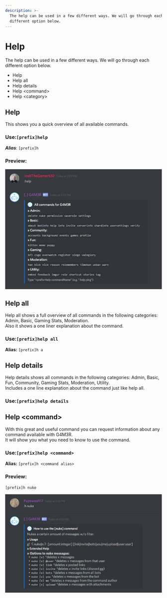 ```yaml
---
description: >-
  The help can be used in a few different ways. We will go through each
  different option below.
---
```


# Help

The help can be used in a few different ways. We will go through each different option below.

* Help
* Help all
* Help details
* Help &lt;command&gt;
* Help &lt;category&gt;

## Help

This shows you a quick overview of all available commands.

### Use:`[prefix]help`

_**Alias**_: `[prefix]h`

### Preview:

![Shows command usage.](../../.gitbook/assets/image%20%2853%29.png)

## Help all

Help all shows a full overview of all commands in the following categories: Admin, Basic, Gaming Stats, Moderation.  
Also it shows a one liner explanation about the command.

### Use:`[prefix]help all`

**Alias:** `[prefix]h a`

## Help details

Help details shows all commands in the following categories: Admin, Basic, Fun, Community, Gaming Stats, Moderation, Utility.  
Includes a one line explanation about the command just like help all.

### Use:`[prefix]help details`

## Help &lt;command&gt;

With this great and useful command you can request information about any command available with G4M3R.  
It will show you what you need to know to use the command.

### Use:`[prefix]help <command>`

**Alias:** `[prefix]h <command alias>`

### Preview:

`[prefix]h nuke`

![](../../.gitbook/assets/image%20%285%29.png)


